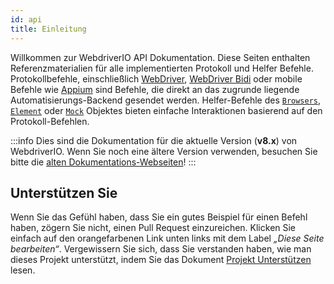 ```yaml
---
id: api
title: Einleitung
---
```


Willkommen zur WebdriverIO API Dokumentation. Diese Seiten enthalten Referenzmaterialien für alle implementierten Protokoll und Helfer Befehle. Protokollbefehle, einschließlich [WebDriver](/docs/api/webdriver), [WebDriver Bidi](/docs/api/webdriverBidi) oder mobile Befehle wie [Appium](http://appium.io) sind Befehle, die direkt an das zugrunde liegende Automatisierungs-Backend gesendet werden. Helfer-Befehle des [`Browsers`](/docs/api/browser), [`Element`](/docs/api/element) oder [`Mock`](/docs/api/mock) Objektes bieten einfache Interaktionen basierend auf den Protokoll-Befehlen.

:::info Dies sind die Dokumentation für die aktuelle Version (__v8.x__) von WebdriverIO. Wenn Sie noch eine ältere Version verwenden, besuchen Sie bitte die [alten Dokumentations-Webseiten](/versions)!
:::

## Unterstützen Sie

Wenn Sie das Gefühl haben, dass Sie ein gutes Beispiel für einen Befehl haben, zögern Sie nicht, einen Pull Request einzureichen. Klicken Sie einfach auf den orangefarbenen Link unten links mit dem Label _„Diese Seite bearbeiten“_. Vergewissern Sie sich, dass Sie verstanden haben, wie man dieses Projekt unterstützt, indem Sie das Dokument [Projekt Unterstützen](https://github.com/webdriverio/webdriverio/blob/master/CONTRIBUTING.md) lesen.
